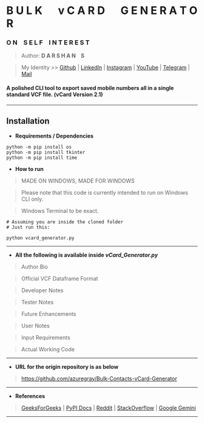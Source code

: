 # **B U L K &emsp; v C A R D &emsp; G E N E R A T O R**
### O N &ensp; S E L F &ensp; I N T E R E S T

> Author: **D A R S H A N &ensp; S**

> My Identity >>  [Github](https://github.com/azuregray/) | [LinkedIn](https://linkedin.com/in/arcticblue/) | [Instagram](https://instagram.com/thedarshgowda/) | [YouTube](https://www.youtube.com/@pantoneblue/) | [Telegram](https://t.me/adobegreen/) | [Mail](mailto:d7gowda@gmail.com)

#### A polished CLI tool to export saved mobile numbers all in a single standard VCF file. (vCard Version 2.1)
---
## Installation

- **Requirements / Dependencies**
```
python -m pip install os
python -m pip install tkinter
python -m pip install time
```
- **How to run**

> MADE ON WINDOWS, MADE FOR WINDOWS

> Please note that this code is currently intended to run on Windows CLI only.

> Windows Terminal to be exact.

```
# Assuming you are inside the cloned folder
# Just run this:

python vcard_generator.py
```
---

- **All the following is available inside _vCard_Generator.py_**

> Author Bio

> Official VCF Dataframe Format

> Developer Notes

> Tester Notes

> Future Enhancements

> User Notes

> Input Requirements

> Actual Working Code

---

- **URL for the origin repository is as below**

> https://github.com/azuregray/Bulk-Contacts-vCard-Generator

---

- **References**

> [GeeksForGeeks](https://www.geeksforgeeks.org/reading-writing-text-files-python/) | [PyPI Docs](https://docs.python.org/3/library/os.html) | [Reddit](https://www.reddit.com/r/Batch/comments/ec8bwi/whats_the_universal_path_to_the_users_downloads/) | [StackOverflow](https://stackoverflow.com/questions/11198718/writing-to-a-file-in-a-for-loop-only-writes-the-last-value) | [Google Gemini](https://gemini.google.com/)

---
